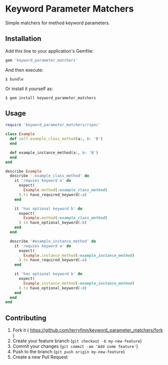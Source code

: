 # Keyword Parameter Matchers

Simple matchers for method keyword parameters.

## Installation

Add this line to your application's Gemfile:

```ruby
gem 'keyword_parameter_matchers'
```

And then execute:
```shell
$ bundle
```

Or install it yourself as:
```shell
$ gem install keyword_parameter_matchers
```

## Usage

```ruby
require 'keyword_parameter_matchers/rspec'

class Example
  def self.example_class_method(a:, b: 'B')
  end

  def example_instance_method(a:, b: 'B')
  end
end

describe Example
  describe '.example_class_method' do
    it 'requies keyword a' do
      expect(
        Example.method(:example_class_method)
      ).to have_required_keyword(:a)
    end

    it 'has optional keyword b' do
      expect(
        Example.method(:example_class_method)
      ).to have_optional_keyword(:b)
    end
  end

  describe '#example_instance_method' do
    it 'requies keyword a' do
      expect(
        Example.instance_method(:example_instance_method)
      ).to have_required_keyword(:a)
    end

    it 'has optional keyword b' do
      expect(
        Example.instance_method(:example_instance_method)
      ).to have_optional_keyword(:b)
    end
  end
end
```

## Contributing

1. Fork it ( https://github.com/terryfinn/keyword_parameter_matchers/fork )
2. Create your feature branch (`git checkout -b my-new-feature`)
3. Commit your changes (`git commit -am 'Add some feature'`)
4. Push to the branch (`git push origin my-new-feature`)
5. Create a new Pull Request

